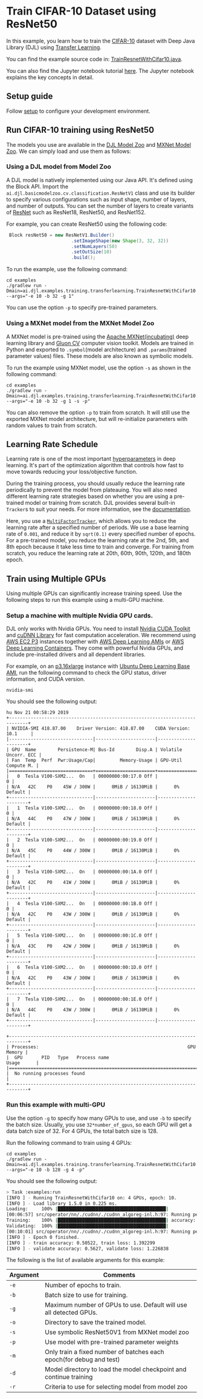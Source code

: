 # Train CIFAR-10 Dataset using ResNet50


In this example, you learn how to train the [CIFAR-10](https://www.cs.toronto.edu/~kriz/cifar.html) dataset with Deep Java Library (DJL) using [Transfer Learning](https://en.wikipedia.org/wiki/Transfer_learning).

You can find the example source code in: [TrainResnetWithCifar10.java](https://github.com/deepjavalibrary/djl/blob/master/examples/src/main/java/ai/djl/examples/training/transferlearning/TrainResnetWithCifar10.java).

You can also find the Jupyter notebook tutorial [here](../../jupyter/transfer_learning_on_cifar10.ipynb).
The Jupyter notebook explains the key concepts in detail.

## Setup guide

Follow [setup](../../docs/development/setup.md) to configure your development environment.

## Run CIFAR-10 training using ResNet50

The models you use are available in the [DJL Model Zoo](../../model-zoo/README.md) and [MXNet Model Zoo](../../mxnet/mxnet-model-zoo/README.md). 
We can simply load and use them as follows:

### Using a DJL model from Model Zoo

A DJL model is natively implemented using our Java API. It's defined using the Block API.
Import the `ai.djl.basicmodelzoo.cv.classification.ResNetV1` class and use its builder to specify various configurations such as input shape, number of layers, and number of outputs.
You can set the number of layers to create variants of [ResNet](https://en.wikipedia.org/wiki/Residual_neural_network) such as ResNet18, ResNet50, and ResNet152.

For example, you can create ResNet50 using the following code:

```java
 Block resNet50 = new ResNetV1.Builder()
                        .setImageShape(new Shape(3, 32, 32))
                        .setNumLayers(50)
                        .setOutSize(10)
                        .build();
```

To run the example, use the following command: 

```
cd examples
./gradlew run -Dmain=ai.djl.examples.training.transferlearning.TrainResnetWithCifar10 --args="-e 10 -b 32 -g 1"
```

You can use the option `-p` to specify pre-trained parameters. 

### Using a MXNet model from the MXNet Model Zoo

A MXNet model is pre-trained using the [Apache MXNet(incubating)](https://mxnet.incubator.apache.org/) deep learning library and [Gluon CV](https://gluon-cv.mxnet.io/) computer vision toolkit.
Models are trained in Python and exported to `.symbol`(model architecture) and `.params`(trained parameter values) files. These models are also known as symbolic models.

To run the example using MXNet model, use the option `-s` as shown in the following command: 

```
cd examples
./gradlew run -Dmain=ai.djl.examples.training.transferlearning.TrainResnetWithCifar10 --args="-e 10 -b 32 -g 1 -s -p"
```

You can also remove the option `-p` to train from scratch.
It will still use the exported MXNet model architecture, but will re-initialize parameters with random values to train from scratch.


## Learning Rate Schedule
Learning rate is one of the most important [hyperparameters](https://en.wikipedia.org/wiki/Hyperparameter_(machine_learning)) in deep learning.
It's part of the optimization algorithm that controls how fast to move towards reducing your loss/objective function. 

During the training process, you should usually reduce the learning rate periodically to prevent the model from plateauing. 
You will also need different learning rate strategies based on whether you are using a pre-trained model or training from scratch.
DJL provides several built-in `Tracker`s to suit your needs. For more information, see the
[documentation](https://javadoc.io/doc/ai.djl/api/latest/ai/djl/training/tracker/Tracker.html).

Here, you use a [`MultiFactorTracker`](https://javadoc.io/doc/ai.djl/api/latest/ai/djl/training/tracker/MultiFactorTracker.html),
which allows you to reduce the learning rate after a specified number of periods.
We use a base learning rate of `0.001`, and reduce it by `sqrt(0.1)` every specified number of epochs. 
For a pre-trained model, you reduce the learning rate at the 2nd, 5th, and 8th epoch because it take less time to train and converge. 
For training from scratch, you reduce the learning rate at 20th, 60th, 90th, 120th, and 180th epoch.
 

## Train using Multiple GPUs
Using multiple GPUs can significantly increase training speed. Use the following steps to run this example using a multi-GPU machine.

### Setup a machine with multiple Nvidia GPU cards.
DJL only works with Nvidia GPUs. You need to install [Nvidia CUDA Toolkit](https://developer.nvidia.com/cuda-downloads) and  [cuDNN Library](https://docs.nvidia.com/deeplearning/sdk/cudnn-install/index.html)
for fast computation acceleration.
We recommend using [AWS EC2 P3](https://aws.amazon.com/ec2/instance-types/p3/) instances together with [AWS Deep Learning AMIs](https://aws.amazon.com/machine-learning/amis/) or [AWS Deep Learning Containers](https://aws.amazon.com/machine-learning/containers/).
They come with powerful Nvidia GPUs, and include pre-installed drivers and all dependent libraries.

For example, on an [p3.16xlarge](https://aws.amazon.com/ec2/instance-types/) instance with [Ubuntu Deep Learning Base AMI](https://aws.amazon.com/marketplace/pp/Amazon-Web-Services-Deep-Learning-Base-AMI-Amazon-/B077GFM7L7), 
run the following command to check the GPU status, driver information, and CUDA version.

```
nvidia-smi
```

You should see the following output:

```aidl
hu Nov 21 00:58:29 2019
+-----------------------------------------------------------------------------+
| NVIDIA-SMI 418.87.00    Driver Version: 418.87.00    CUDA Version: 10.1     |
|-------------------------------|----------------------|----------------------+
| GPU  Name        Persistence-M| Bus-Id        Disp.A | Volatile Uncorr. ECC |
| Fan  Temp  Perf  Pwr:Usage/Cap|         Memory-Usage | GPU-Util  Compute M. |
|===============================+======================+======================|
|   0  Tesla V100-SXM2...  On   | 00000000:00:17.0 Off |                    0 |
| N/A   42C    P0    45W / 300W |      0MiB / 16130MiB |      0%      Default |
+-------------------------------|----------------------|----------------------+
|   1  Tesla V100-SXM2...  On   | 00000000:00:18.0 Off |                    0 |
| N/A   44C    P0    47W / 300W |      0MiB / 16130MiB |      0%      Default |
+-------------------------------|----------------------|----------------------+
|   2  Tesla V100-SXM2...  On   | 00000000:00:19.0 Off |                    0 |
| N/A   45C    P0    44W / 300W |      0MiB / 16130MiB |      0%      Default |
+-------------------------------|----------------------|----------------------+
|   3  Tesla V100-SXM2...  On   | 00000000:00:1A.0 Off |                    0 |
| N/A   42C    P0    41W / 300W |      0MiB / 16130MiB |      0%      Default |
+-------------------------------|----------------------|----------------------+
|   4  Tesla V100-SXM2...  On   | 00000000:00:1B.0 Off |                    0 |
| N/A   42C    P0    43W / 300W |      0MiB / 16130MiB |      0%      Default |
+-------------------------------|----------------------|----------------------+
|   5  Tesla V100-SXM2...  On   | 00000000:00:1C.0 Off |                    0 |
| N/A   43C    P0    42W / 300W |      0MiB / 16130MiB |      0%      Default |
+-------------------------------|----------------------|----------------------+
|   6  Tesla V100-SXM2...  On   | 00000000:00:1D.0 Off |                    0 |
| N/A   42C    P0    43W / 300W |      0MiB / 16130MiB |      0%      Default |
+-------------------------------|----------------------|----------------------+
|   7  Tesla V100-SXM2...  On   | 00000000:00:1E.0 Off |                    0 |
| N/A   44C    P0    43W / 300W |      0MiB / 16130MiB |      0%      Default |
+-------------------------------|----------------------|----------------------+

+-----------------------------------------------------------------------------+
| Processes:                                                       GPU Memory |
|  GPU       PID   Type   Process name                             Usage      |
|=============================================================================|
|  No running processes found                                                 |
+-----------------------------------------------------------------------------+
```


### Run this example with multi-GPU
Use the option `-g` to specify how many GPUs to use, and use `-b` to specify the batch size. 
Usually, you use `32*number_of_gpus`, so each GPU will get a data batch size of 32. For 4 GPUs, the total batch size is 128.

Run the following command to train using 4 GPUs:

```
cd examples
./gradlew run -Dmain=ai.djl.examples.training.transferlearning.TrainResnetWithCifar10 --args="-e 10 -b 128 -g 4 -p"
```

You should see the following output:

```bash
> Task :examples:run
[INFO ] - Running TrainResnetWithCifar10 on: 4 GPUs, epoch: 10.
[INFO ] - Load library 1.5.0 in 0.225 ms.
Loading:     100% |████████████████████████████████████████|
[00:06:57] src/operator/nn/./cudnn/./cudnn_algoreg-inl.h:97: Running performance tests to find the best convolution algorithm, this can take a while... (set the environment variable MXNET_CUDNN_AUTOTUNE_DEFAULT to 0 to disable)
Training:    100% |████████████████████████████████████████| accuracy: 0.51 loss: 1.39 speed: 527.67 images/sec
Validating:  100% |████████████████████████████████████████|
[00:10:01] src/operator/nn/./cudnn/./cudnn_algoreg-inl.h:97: Running performance tests to find the best convolution algorithm, this can take a while... (set the environment variable MXNET_CUDNN_AUTOTUNE_DEFAULT to 0 to disable)
[INFO ] - Epoch 0 finished.
[INFO ] - train accuracy: 0.50522, train loss: 1.392299
[INFO ] - validate accuracy: 0.5627, validate loss: 1.226838
```


The following is the list of available arguments for this example:

 | Argument   | Comments                                 |
 | ---------- | ---------------------------------------- |
 | `-e`       | Number of epochs to train. |
 | `-b`       | Batch size to use for training. |
 | `-g`       | Maximum number of GPUs to use. Default will use all detected GPUs. |
 | `-o`       | Directory to save the trained model. |
 | `-s`       | Use symbolic ResNet50V1 from MXNet model zoo |
 | `-p`       | Use model with pre-trained parameter weights |
 | `-m`       | Only train a fixed number of batches each epoch(for debug and test) |
 | `-d`       | Model directory to load the model checkpoint and continue training |
 | `-r`       | Criteria to use for selecting model from model zoo |
